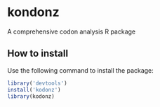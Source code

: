 # kondonz
A comprehensive codon analysis R package

## How to install
Use the following command to install the package:
```R
library('devtools')
install('kodonz')
library(kodonz)
```
